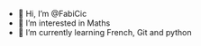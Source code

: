 - 👋 Hi, I’m @FabiCic
- 👀 I’m interested in Maths
- 🌱 I’m currently learning French, Git and python
<!---
FabiCic/FabiCic is a ✨ special ✨ repository because its `README.md` (this file) appears on your GitHub profile.
You can click the Preview link to take a look at your changes.
--->
